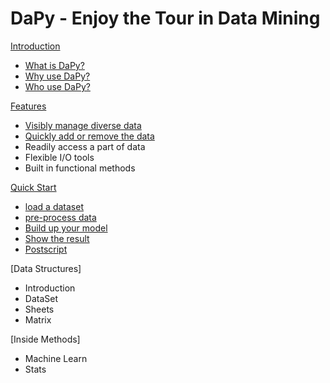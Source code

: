 # DaPy - Enjoy the Tour in Data Mining 
[Introduction](https://github.com/JacksonWuxs/DaPy/blob/master/Guide%20Book/English/Introduction.md#introduction)
  - [What is DaPy?](https://github.com/JacksonWuxs/DaPy/blob/master/Guide%20Book/English/Introduction.md#what-is-dapy)
  - [Why use DaPy?](https://github.com/JacksonWuxs/DaPy/blob/master/Guide%20Book/English/Introduction.md#why-use-dapy)
  - [Who use DaPy?](https://github.com/JacksonWuxs/DaPy/blob/master/Guide%20Book/English/Introduction.md#who-use-dapy)

[Features](https://github.com/JacksonWuxs/DaPy/blob/master/Guide%20Book/English/Features.md)
  - [Visibly manage diverse data](https://github.com/JacksonWuxs/DaPy/blob/master/Guide%20Book/English/Features.md#visually-manage-diverse-data)
  - [Quickly add or remove the data](https://github.com/JacksonWuxs/DaPy/blob/master/Guide%20Book/English/Features.md#Easily-insert-and-delete-a-large-number-of-data)
  - Readily access a part of data
  - Flexible I/O tools
  - Built in functional methods

[Quick Start](https://github.com/JacksonWuxs/DaPy/blob/master/Guide%20Book/English/Quick%20Start.md#quick-start)

  - [load a dataset](https://github.com/JacksonWuxs/DaPy/blob/master/doc/Quick%20Start/English.md#Ⅰ-loading-a-dataset)
  - [pre-process data](https://github.com/JacksonWuxs/DaPy/blob/master/doc/Quick%20Start/English.md#Ⅱ-preprocessing-data)
  - [Build up your model](https://github.com/JacksonWuxs/DaPy/blob/master/doc/Quick%20Start/English.md#Ⅲ-methods)
  - [Show the result](https://github.com/JacksonWuxs/DaPy/blob/master/doc/Quick%20Start/English.md#Ⅳ-postscript)  
  - [Postscript](https://github.com/JacksonWuxs/DaPy/blob/master/doc/Quick%20Start/English.md#Ⅳ-postscript)

[Data Structures]
  - Introduction
  - DataSet
  - Sheets
  - Matrix  

[Inside Methods]
  - Machine Learn
  - Stats

